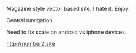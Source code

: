 Magazine style vector based site. I hate it. Enjoy.

Central navigation

Need to fix scale on android vs iphone devices. 

http://number2.site
